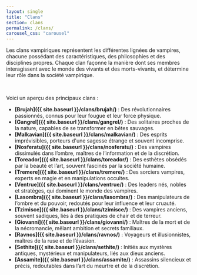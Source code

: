 ```yaml
---
layout: single
title: "Clans"
section: clans
permalink: /clans/
carousel_css: "carousel"
---
```


Les clans vampiriques représentent les différentes lignées de vampires, chacune possédant des caractéristiques, des philosophies et des disciplines propres. Chaque clan façonne la manière dont ses membres interagissent avec le monde des vivants et des morts-vivants, et détermine leur rôle dans la société vampirique.


<div class="carousel">
  <div class="carousel__container">
    <img src="{{ site.baseurl }}/assets/svg/clan/brujah.svg" alt="">
    <img src="{{ site.baseurl }}/assets/svg/clan/gangrel.svg" alt="">
    <img src="{{ site.baseurl }}/assets/svg/clan/malkav.svg" alt="">
    <img src="{{ site.baseurl }}/assets/svg/clan/nosferatu.svg" alt="">
    <img src="{{ site.baseurl }}/assets/svg/clan/toreador.svg" alt="">
    <img src="{{ site.baseurl }}/assets/svg/clan/tremere.svg" alt="">
    <img src="{{ site.baseurl }}/assets/svg/clan/ventrue.svg" alt="">
  </div>
</div>

Voici un aperçu des principaux clans :
- **[Brujah]({{ site.baseurl }}/clans/brujah/)** : Des révolutionnaires passionnés, connus pour leur fougue et leur force physique.
- **[Gangrel]({{ site.baseurl }}/clans/gangrel/)** : Des solitaires proches de la nature, capables de se transformer en bêtes sauvages.
- **[Malkavian]({{ site.baseurl }}/clans/malkavian/)** : Des esprits imprévisibles, porteurs d'une sagesse étrange et souvent incomprise.
- **[Nosferatu]({{ site.baseurl }}/clans/nosferatu/)** : Des vampires dissimulés dans l’ombre, maîtres de l’information et de la discrétion.
- **[Toreador]({{ site.baseurl }}/clans/toreador/)** : Des esthètes obsédés par la beauté et l’art, souvent fascinés par la société humaine.
- **[Tremere]({{ site.baseurl }}/clans/tremere/)** : Des sorciers vampires, experts en magie et en manipulations occultes.
- **[Ventrue]({{ site.baseurl }}/clans/ventrue/)** : Des leaders nés, nobles et stratèges, qui dominent le monde des vampires.
- **[Lasombra]({{ site.baseurl }}/clans/lasombra/)** : Des manipulateurs de l’ombre et du pouvoir, redoutés pour leur influence et leur cruauté.
- **[Tzimisce]({{ site.baseurl }}/clans/tzimisce/)** : Des vampires anciens, souvent sadiques, liés à des pratiques de chair et de terreur.
- **[Giovanni]({{ site.baseurl }}/clans/giovanni/)** : Maîtres de la mort et de la nécromancie, mêlant ambition et secrets familiaux.
- **[Ravnos]({{ site.baseurl }}/clans/ravnos/)** : Voyageurs et illusionnistes, maîtres de la ruse et de l’évasion.
- **[Sethite]({{ site.baseurl }}/clans/sethite/)** : Initiés aux mystères antiques, mystérieux et manipulateurs, liés aux dieux anciens.
- **[Assamite]({{ site.baseurl }}/clans/assamite/)** : Assassins silencieux et précis, redoutables dans l’art du meurtre et de la discrétion.
